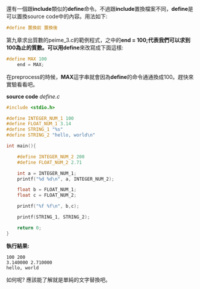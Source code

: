 還有一個跟**include**類似的**define**命令。不過跟**include**置換檔案不同，**define**是可以置換source code中的內容。用法如下:

```cpp
#define 置換前 置換後
```
第九章求出質數的peime_3.c的範例程式，之中的**end = 100;**代表我們可以求到100為止的質數。可以用**define**來改寫成下面這樣:

```cpp
#define MAX 100
	end = MAX;
```
在preprocess的時候，**MAX**這字串就會因為**define**的命令通通換成100。趕快來實驗看看吧。

**source code**
*define.c*
```cpp
#include <stdio.h>

#define INTEGER_NUM_1 100
#define FLOAT_NUM_1 3.14
#define STRING_1 "%s"
#define STRING_2 "hello, world\n"

int main(){

	#define INTEGER_NUM_2 200
	#define FLOAT_NUM_2 2.71

	int a = INTEGER_NUM_1;
	printf("%d %d\n", a, INTEGER_NUM_2);

	float b = FLOAT_NUM_1;
	float c = FLOAT_NUM_2;

	printf("%f %f\n", b,c);

	printf(STRING_1, STRING_2);

	return 0;
}
```
**執行結果:**
```
100 200
3.140000 2.710000
hello, world
```
如何呢? 應該能了解就是單純的文字替換吧。